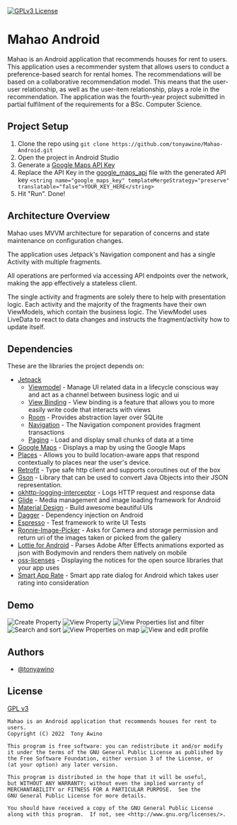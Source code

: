 
[![GPLv3 License](https://img.shields.io/badge/License-GPL%20v3-yellow.svg)](https://opensource.org/licenses/GPL-3.0)


# Mahao Android

Mahao is an Android application that recommends houses for rent to users.
            This application uses a recommender system that allows users to conduct a
            preference-based search for rental homes. The recommendations will be based on
            a collaborative recommendation model. This means that the user-user relationship,
            as well as the user-item relationship, plays a role in the recommendation. The
            application was the fourth-year project submitted in partial fulfilment of the
            requirements for a BSc. Computer Science.


## Project Setup

1. Clone the repo using 
    ```git clone https://github.com/tonyawino/Mahao-Android.git```
1. Open the project in Android Studio
1. Generate a [Google Maps API Key](https://developers.google.com/maps/documentation/android-sdk/get-api-key) 
1. Replace the API Key in the [google_maps_api](app/src/debug/res/values/google_maps_api.xml) file with the generated API key
    ```<string name="google_maps_key" templateMergeStrategy="preserve" translatable="false">YOUR_KEY_HERE</string>```
1. Hit "Run". Done!
## Architecture Overview

Mahao uses MVVM architecture for separation of concerns and state maintenance on configuration changes.

The application uses Jetpack's Navigation component and has a single Activity with 
multiple fragments.

All operations are performed via accessing API endpoints over the network, 
making the app effectively a stateless client.

The single activity and fragments are solely there to help with presentation logic. 
Each activity and the majority of the fragments have their own ViewModels, which 
contain the business logic. The ViewModel uses LiveData to react to data changes 
and instructs the fragment/activity how to update itself.



## Dependencies

These are the libraries the project depends on:


- [Jetpack](https://developer.android.com/jetpack)
  - [Viewmodel](https://developer.android.com/topic/libraries/architecture/viewmodel) - Manage UI related data in a lifecycle conscious way and act as a channel between business logic and ui
  - [View Binding](https://developer.android.com/topic/libraries/view-binding) - View binding is a feature that allows you to more easily write code that interacts with views
  - [Room](https://developer.android.com/training/data-storage/room) - Provides abstraction layer over SQLite
  - [Navigation](https://developer.android.com/guide/navigation/navigation-getting-started#Set-up) - The Navigation component provides fragment transactions
  - [Paging](https://developer.android.com/guide/navigation/navigation-getting-started#Set-up) - Load and display small chunks of data at a time
- [Google Maps](https://developers.google.com/maps/documentation/android-sdk/start) - Displays a map by using the Google Maps 
- [Places](https://developers.google.com/maps/documentation/places/android-sdk/overview) - Allows you to build location-aware apps that respond contextually to places near the user's device.
- [Retrofit](https://square.github.io/retrofit/) - Type safe http client and supports coroutines out of the box
- [Gson](https://github.com/google/gson) - Library that can be used to convert Java Objects into their JSON representation.
- [okhttp-logging-interceptor](https://github.com/square/okhttp/blob/master/okhttp-logging-interceptor/README.md) - Logs HTTP request and response data
- [Glide](https://github.com/bumptech/glide) - Media management and image loading framework for Android
- [Material Design](https://material.io/develop/android/docs/getting-started/) - Build awesome beautiful UIs
- [Dagger](https://developer.android.com/training/dependency-injection/dagger-android) - Dependency injection on Android
- [Espresso](https://developer.android.com/training/testing/espresso) - Test framework to write UI Tests
- [Ronnie-Image-Picker](https://github.com/ronnieotieno/Ronnie-Image-Picker) - Asks for Camera and storage permission and return uri of the images taken or picked from the gallery
- [Lottie for Android](https://github.com/airbnb/lottie-android) - Parses Adobe After Effects animations exported as json with Bodymovin and renders them natively on mobile
- [oss-licenses](https://developers.google.com/android/guides/opensource) - Displaying the notices for the open source libraries that your app uses
- [Smart App Rate](https://github.com/codemybrainsout/smart-app-rate) - Smart app rate dialog for Android which takes user rating into consideration
## Demo

![Create Property](./screenshots/create_property.gif) ![View Property](./screenshots/view_property.gif)
![View Properties list and filter](./screenshots/view_list.gif) ![Search and sort](./screenshots/search_property.gif)
![View Properties on map](./screenshots/map_property.gif) ![View and edit profile](./screenshots/profile.gif)


## Authors

- [@tonyawino](https://www.github.com/tonyawino)


## License

[GPL v3](https://opensource.org/licenses/GPL-3.0)

    Mahao is an Android application that recommends houses for rent to users. 
    Copyright (C) 2022  Tony Awino

    This program is free software: you can redistribute it and/or modify
    it under the terms of the GNU General Public License as published by
    the Free Software Foundation, either version 3 of the License, or
    (at your option) any later version.

    This program is distributed in the hope that it will be useful,
    but WITHOUT ANY WARRANTY; without even the implied warranty of
    MERCHANTABILITY or FITNESS FOR A PARTICULAR PURPOSE.  See the
    GNU General Public License for more details.

    You should have received a copy of the GNU General Public License
    along with this program.  If not, see <http://www.gnu.org/licenses/>.

